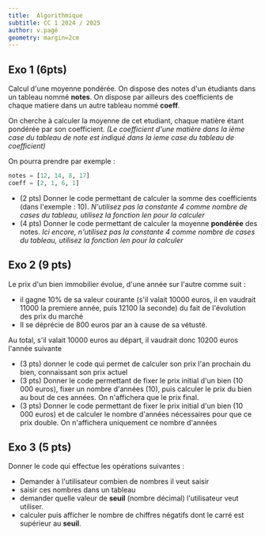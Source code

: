 ```yaml
---
title:  Algorithmique 
subtitle: CC 1 2024 / 2025
author: v.pagé
geometry: margin=2cm
---
```


## Exo 1 (6pts)

Calcul d'une moyenne pondérée.
On dispose des notes d'un étudiants dans un tableau nommé **notes**.
On dispose par ailleurs des coefficients de chaque matiere dans un autre tableau nommé **coeff**.

On cherche à calculer la moyenne de cet etudiant, chaque matière étant pondérée par son coefficient. *(Le coefficient d'une matière dans la ième case du tableau de note est indiqué dans la ieme case du tableau de coefficient)*

On pourra prendre par exemple :
```python
notes = [12, 14, 8, 17]
coeff = [2, 1, 6, 1]
```

- (2 pts) Donner le code permettant de calculer la somme des coefficients (dans l'exemple : 10).
*N'utilisez pas la constante 4 comme nombre de cases du tableau, utilisez la fonction len pour la calculer* 
- (4 pts) Donner le code permettant de calculer la moyenne **pondérée** des notes. *Ici encore, n'utilisez pas la constante 4 comme nombre de cases du tableau, utilisez la fonction len pour la calculer*


## Exo 2 (9 pts)

Le prix d'un bien immobilier évolue, d'une année sur l'autre comme suit :

- il gagne 10% de sa valeur courante (s'il valait 10000 euros, il en vaudrait 11000 la premiere année, puis 12100 la seconde) du fait de l'évolution des prix du marché
- Il se déprécie de 800 euros par an à cause de sa vétusté.

Au total, s'il valait 10000 euros au départ, il vaudrait donc 10200 euros l'année suivante

- (3 pts) donner le code qui permet de calculer son prix l'an prochain
du bien, connaissant son prix actuel
- (3 pts) Donner le code permettant de fixer le prix initial d'un bien (10 000 euros), fixer un nombre d'années (10), puis calculer le prix du bien au bout de ces années. On n'affichera que le prix final.
- (3 pts) Donner le code permettant de fixer le prix initial d'un bien (10 000 euros) et de calculer le nombre d'années nécessaires pour que ce prix double. On n'affichera uniquement ce nombre d'années

## Exo 3 (5 pts)
Donner le code qui effectue les opérations suivantes :
- Demander à l'utilisateur combien de nombres il veut saisir
- saisir ces nombres dans un tableau
- demander quelle valeur de **seuil** (nombre décimal) l'utilisateur veut utiliser.
- calculer puis afficher le nombre de chiffres négatifs dont le carré est supérieur au **seuil**.